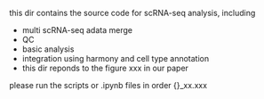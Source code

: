 this dir contains the source code for scRNA-seq analysis, including 

- multi scRNA-seq adata merge
- QC 
- basic analysis
- integration using harmony and cell type annotation
- this dir reponds to the figure xxx in our paper 

please run the scripts or .ipynb files in order {}_xx.xxx